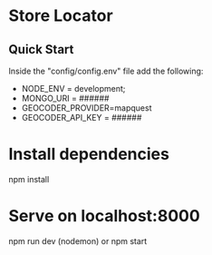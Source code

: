 # Store Locator

## Quick Start

Inside the "config/config.env" file add the following:

- NODE_ENV = development;
- MONGO_URI = ######
- GEOCODER_PROVIDER=mapquest
- GEOCODER_API_KEY = ######

# Install dependencies

npm install

# Serve on localhost:8000

npm run dev (nodemon)
or
npm start
